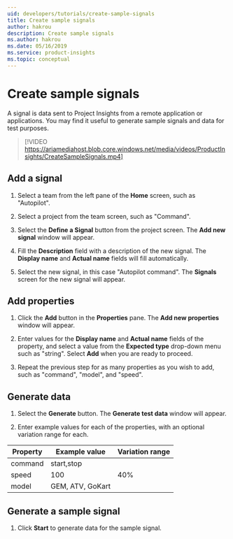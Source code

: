 ```yaml
---
uid: developers/tutorials/create-sample-signals
title: Create sample signals
author: hakrou
description: Create sample signals
ms.author: hakrou
ms.date: 05/16/2019
ms.service: product-insights
ms.topic: conceptual
---
```


# Create sample signals

A signal is data sent to Project Insights from a remote application or applications.
You may find it useful to generate sample signals and data for test purposes.

> [!VIDEO https://ariamediahost.blob.core.windows.net/media/videos/ProductInsights/CreateSampleSignals.mp4]

## Add a signal

1. Select a team from the left pane of the **Home** screen, such as "Autopilot".

1. Select a project from the team screen, such as "Command".

1. Select the **Define a Signal** button from the project screen. The **Add new signal** window will appear.

1. Fill the **Description** field with a description of the new signal. The **Display name** and **Actual name** fields
will fill automatically.

1. Select the new signal, in this case "Autopilot command". The **Signals** screen for the new
signal will appear.

## Add properties

1. Click the **Add** button in the **Properties** pane. The **Add new properties** window will appear.

1. Enter values for the **Display name** and **Actual name** fields of the property, and select a value from
the **Expected type** drop-down menu such as "string". Select **Add** when you are ready to proceed.

1. Repeat the previous step for as many properties as you wish to add, such as "command", "model", and "speed".

## Generate data

1. Select the **Generate** button. The **Generate test data** window will appear.

1. Enter example values for each of the properties, with an optional variation range for each.

|Property|Example value|Variation range|
|--------|-------------|---------------|
|command|start,stop|
|speed|100|40%|
|model|GEM, ATV, GoKart|

## Generate a sample signal

1. Click **Start** to generate data for the sample signal.
